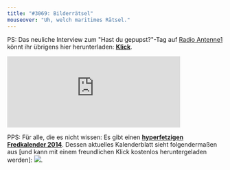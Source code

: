 ```yaml
---
title: "#3069: Bilderrätsel"
mouseover: "Uh, welch maritimes Rätsel."
---
```


PS:
Das neuliche Interview zum "Hast du gepupst?"-Tag auf <a href="http://www.antenne1.de/" title="Antenne 1">Radio Antenne1</a> könnt ihr übrigens hier herunterladen:
<a href="http://www.fonflatter.de/dateien/interview_radioantenne1_20140205.MP2" title="Interview Radio Antenne1 05.02.2014"><strong>Klick</strong></a>.

<iframe width="80%" height="166" scrolling="no" frameborder="no" src="https://w.soundcloud.com/player/?url=https%3A//api.soundcloud.com/tracks/134477446&amp;color=ff5500&amp;auto_play=false&amp;hide_related=false&amp;show_artwork=false"></iframe>



PPS:
Für alle, die es nicht wissen: Es gibt einen <a href="http://www.fonflatter.de/kalender" title="Fredkalender 2014"><strong>hyperfetzigen Fredkalender 2014</strong></a>.
Dessen aktuelles Kalenderblatt sieht folgendermaßen aus [und kann mit einem freundlichen Klick kostenlos heruntergeladen werden]:
<a href="http://www.fonflatter.de/dateien/fredkalender2014/Fredkalender2014_02_1.pdf"><img src="http://www.fonflatter.de/dateien/fredkalender2014/Fredkalender2014_02_1s.jpg"></a>.

